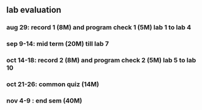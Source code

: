 
## lab evaluation 

### aug 29: record 1 (8M) and program check 1 (5M) lab 1 to lab 4 
### sep 9-14: mid term (20M) till lab 7
### oct 14-18: record 2 (8M) and program check 2 (5M) lab 5 to lab 10
### oct 21-26: common quiz (14M)
### nov 4-9 : end sem (40M)

